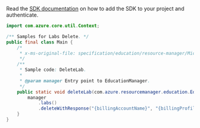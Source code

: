 Read the [SDK documentation](https://github.com/Azure/azure-sdk-for-java/blob/azure-resourcemanager-education_1.0.0-beta.1/sdk/education/azure-resourcemanager-education/README.md) on how to add the SDK to your project and authenticate.

```java
import com.azure.core.util.Context;

/** Samples for Labs Delete. */
public final class Main {
    /*
     * x-ms-original-file: specification/education/resource-manager/Microsoft.Education/preview/2021-12-01-preview/examples/DeleteLab.json
     */
    /**
     * Sample code: DeleteLab.
     *
     * @param manager Entry point to EducationManager.
     */
    public static void deleteLab(com.azure.resourcemanager.education.EducationManager manager) {
        manager
            .labs()
            .deleteWithResponse("{billingAccountName}", "{billingProfileName}", "{invoiceSectionName}", Context.NONE);
    }
}
```
